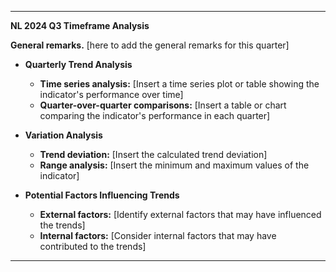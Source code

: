 ---

**NL 2024 Q3 Timeframe Analysis**

**General remarks.** [here to add the general remarks for this quarter]

-  **Quarterly Trend Analysis**
    - **Time series analysis:** [Insert a time series plot or table showing the indicator's performance over time]
    -  **Quarter-over-quarter comparisons:** [Insert a table or chart comparing the indicator's performance in each quarter]

- **Variation Analysis**
    -  **Trend deviation:** [Insert the calculated trend deviation]
    -  **Range analysis:** [Insert the minimum and maximum values of the indicator]

-  **Potential Factors Influencing Trends**
    -  **External factors:** [Identify external factors that may have influenced the trends]
    -  **Internal factors:** [Consider internal factors that may have contributed to the trends]

---